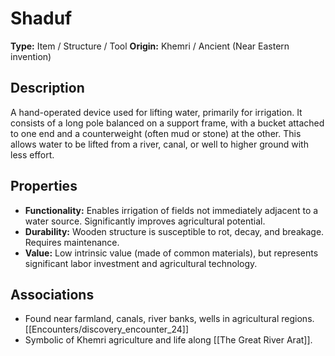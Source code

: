 # Shaduf

**Type:** Item / Structure / Tool
**Origin:** Khemri / Ancient (Near Eastern invention)

## Description
A hand-operated device used for lifting water, primarily for irrigation. It consists of a long pole balanced on a support frame, with a bucket attached to one end and a counterweight (often mud or stone) at the other. This allows water to be lifted from a river, canal, or well to higher ground with less effort.

## Properties
*   **Functionality:** Enables irrigation of fields not immediately adjacent to a water source. Significantly improves agricultural potential.
*   **Durability:** Wooden structure is susceptible to rot, decay, and breakage. Requires maintenance.
*   **Value:** Low intrinsic value (made of common materials), but represents significant labor investment and agricultural technology.

## Associations
*   Found near farmland, canals, river banks, wells in agricultural regions. [[Encounters/discovery_encounter_24]]
*   Symbolic of Khemri agriculture and life along [[The Great River Arat]]. 